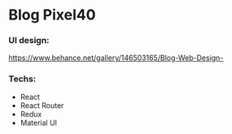 # Blog Pixel40

### UI design:

https://www.behance.net/gallery/146503165/Blog-Web-Design-

### Techs:

- React
- React Router
- Redux
- Material UI
